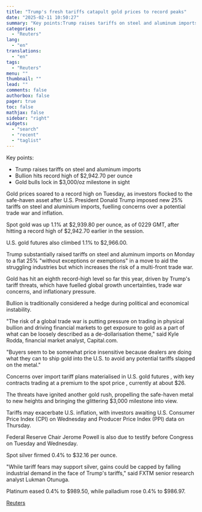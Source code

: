 ```yaml
---
title: "Trump's fresh tariffs catapult gold prices to record peaks"
date: "2025-02-11 10:50:27"
summary: "Key points:Trump raises tariffs on steel and aluminum importsBullion hits record high of $2,942.70 per ounceGold bulls lock in $3,000/oz milestone in sight Gold prices soared to a record high on Tuesday, as investors flocked to the safe-haven asset after U.S. President Donald Trump imposed new 25% tariffs on steel..."
categories:
  - "Reuters"
lang:
  - "en"
translations:
  - "en"
tags:
  - "Reuters"
menu: ""
thumbnail: ""
lead: ""
comments: false
authorbox: false
pager: true
toc: false
mathjax: false
sidebar: "right"
widgets:
  - "search"
  - "recent"
  - "taglist"
---
```


Key points:

* Trump raises tariffs on steel and aluminum imports
* Bullion hits record high of $2,942.70 per ounce
* Gold bulls lock in $3,000/oz milestone in sight

Gold prices soared to a record high on Tuesday, as investors flocked to the safe-haven asset after U.S. President Donald Trump imposed new 25% tariffs on steel and aluminium imports, fuelling concerns over a potential trade war and inflation.

Spot gold was up 1.1% at $2,939.80 per ounce, as of 0229 GMT, after hitting a record high of $2,942.70 earlier in the session.

U.S. gold futures also climbed 1.1% to $2,966.00.

Trump substantially raised tariffs on steel and aluminum imports on Monday to a flat 25% "without exceptions or exemptions" in a move to aid the struggling industries but which increases the risk of a multi-front trade war.

Gold has hit an eighth record-high level so far this year, driven by Trump's tariff threats, which have fuelled global growth uncertainties, trade war concerns, and inflationary pressure.

Bullion is traditionally considered a hedge during political and economical instability.

"The risk of a global trade war is putting pressure on trading in physical bullion and driving financial markets to get exposure to gold as a part of what can be loosely described as a de-dollarisation theme," said Kyle Rodda, financial market analyst, Capital.com.

"Buyers seem to be somewhat price insensitive because dealers are doing what they can to ship gold into the U.S. to avoid any potential tariffs slapped on the metal."

Concerns over import tariff plans materialised in U.S. gold futures , with key contracts trading at a premium to the spot price , currently at about $26.

The threats have ignited another gold rush, propelling the safe-haven metal to new heights and bringing the glittering $3,000 milestone into view.

Tariffs may exacerbate U.S. inflation, with investors awaiting U.S. Consumer Price Index (CPI) on Wednesday and Producer Price Index (PPI) data on Thursday.

Federal Reserve Chair Jerome Powell is also due to testify before Congress on Tuesday and Wednesday.

Spot silver firmed 0.4% to $32.16 per ounce.

"While tariff fears may support silver, gains could be capped by falling industrial demand in the face of Trump's tariffs," said FXTM senior research analyst Lukman Otunuga.

Platinum eased 0.4% to $989.50, while palladium rose 0.4% to $986.97.

[Reuters](https://www.tradingview.com/news/reuters.com,2025:newsml_L1N3P201W:0-trump-s-fresh-tariffs-catapult-gold-prices-to-record-peaks/)
